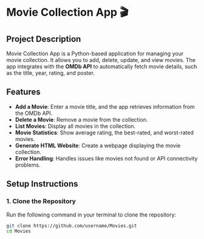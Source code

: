 # Movie Collection App 🎬

## Project Description
Movie Collection App is a Python-based application for managing your movie collection. It allows you to add, delete, update, and view movies. The app integrates with the **OMDb API** to automatically fetch movie details, such as the title, year, rating, and poster.

## Features
- **Add a Movie**: Enter a movie title, and the app retrieves information from the OMDb API.
- **Delete a Movie**: Remove a movie from the collection.
- **List Movies**: Display all movies in the collection.
- **Movie Statistics**: Show average rating, the best-rated, and worst-rated movies.
- **Generate HTML Website**: Create a webpage displaying the movie collection.
- **Error Handling**: Handles issues like movies not found or API connectivity problems.

## Setup Instructions

### 1. Clone the Repository
Run the following command in your terminal to clone the repository:
```bash
git clone https://github.com/username/Movies.git
cd Movies
